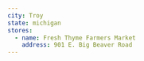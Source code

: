 ```yaml
---
city: Troy
state: michigan
stores:
  - name: Fresh Thyme Farmers Market
    address: 901 E. Big Beaver Road
---
```

